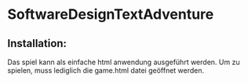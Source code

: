 # SoftwareDesignTextAdventure

## Installation:
Das spiel kann als einfache html anwendung ausgeführt werden. Um zu spielen, muss lediglich die game.html datei geöffnet werden.
